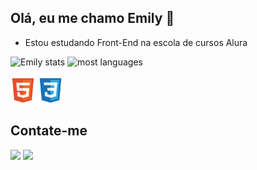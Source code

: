 ## Olá, eu me chamo Emily 👋

- Estou estudando Front-End na escola de cursos Alura

<div>
  <img src="https://github-readme-stats.vercel.app/api?username=zezinhoxz&show_icons=true&theme=radical" alt="Emily stats" height="170rem">
  <img src="https://github-readme-stats.vercel.app/api/top-langs/?username=zezinhoxz&layout=compact&theme=radical" alt="most languages" height="170rem">
</div>
<br>
<div>
  <img src="https://github.com/devicons/devicon/blob/master/icons/html5/html5-original.svg" alt="html5" width="40rem">
  <img src="https://github.com/devicons/devicon/blob/master/icons/css3/css3-original.svg" alt="css3" width="40rem">
</div>

## Contate-me
<div>
  <a href="https://mail.google.com/" target="blank"><img src="https://img.shields.io/badge/Gmail-D14836?style=for-the-badge&logo=gmail&logoColor=white"></a>
  <a href="https://www.instagram.com/" target="blank"><img src="https://img.shields.io/badge/Instagram-%23E4405F.svg?style=for-the-badge&logo=Instagram&logoColor=white"></a>
</div>

<!--
**zezinhoxz/zezinhoxz** is a ✨ _special_ ✨ repository because its `README.md` (this file) appears on your GitHub profile.

Here are some ideas to get you started:

- 🔭 I’m currently working on ...
- 🌱 I’m currently learning ...
- 👯 I’m looking to collaborate on ...
- 🤔 I’m looking for help with ...
- 💬 Ask me about ...
- 📫 How to reach me: ...
- 😄 Pronouns: ...
- ⚡ Fun fact: ...
-->

